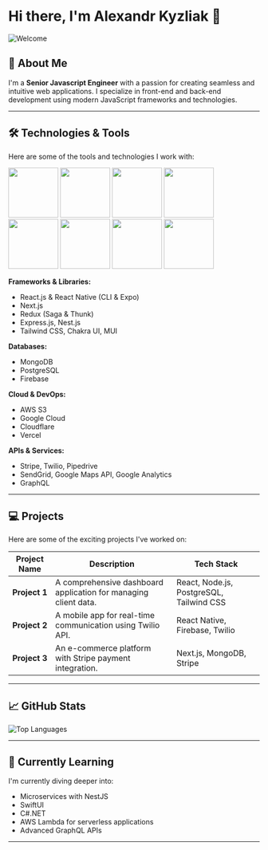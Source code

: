 # Hi there, I'm Alexandr Kyzliak 👋

![Welcome](https://media.giphy.com/media/l0HlHFRbmaZtBRhXG/giphy.gif?cid=ecf05e47bjhfto5ttrmcyvphgllelc04d1c9nsx4v8gwjvic&ep=v1_gifs_search&rid=giphy.gif&ct=g)


## 🌟 About Me

I'm a **Senior Javascript Engineer** with a passion for creating seamless and intuitive web applications. I specialize in front-end and back-end development using modern JavaScript frameworks and technologies.

---

## 🛠️ Technologies & Tools

Here are some of the tools and technologies I work with:

<img src="https://camo.githubusercontent.com/e1784ce9f67450bbb344206d1e05579cf4c835b6e84add8e63d1c19b072e7aab/68747470733a2f2f6d69726f2e6d656469756d2e636f6d2f6d61782f313236302f312a2d744f6c644562666a696a786e3956715a65554c71672e676966"  height="100" width="100" />
<img style="display=inline" src="https://taiseisigyo.com/img/loading.gif"  height="100" width="100" />
<img src="https://media0.giphy.com/media/eNAsjO55tPbgaor7ma/giphy.gif?cid=6c09b952mcl2azw36ubs5r3oukrqdvky04xanm63tk63apgy&ep=v1_internal_gif_by_id&rid=giphy.gif&ct=s"  height="100" width="100" />
<img src="https://www.staffworx.co.uk/wp-content/uploads/2021/09/nextjs-gif.gif"  height="100" width="100" />
<img src="https://user-images.githubusercontent.com/74038190/212257460-738ff738-247f-4445-a718-cdd0ca76e2db.gif"  height="100" width="100" />
<img src="https://upload.wikimedia.org/wikipedia/commons/a/a8/NestJS.svg"  height="100" width="100" />
<img src="https://raw.githubusercontent.com/lucianonooijen/lucianonooijen/master/assets/postgresql.gif"  height="100" width="100" />
<img src="https://media.licdn.com/dms/image/C4D12AQEpy7KmUJiOEQ/article-cover_image-shrink_600_2000/0/1620943137026?e=2147483647&v=beta&t=rA6VwMYyQzo_gHm3E7hiSlMfPKYwx7yMeG0DGFdc9M0"  height="100" width="100" />

**Frameworks & Libraries:**
- React.js & React Native (CLI & Expo)
- Next.js
- Redux (Saga & Thunk)
- Express.js, Nest.js
- Tailwind CSS, Chakra UI, MUI

**Databases:**
- MongoDB
- PostgreSQL
- Firebase

**Cloud & DevOps:**
- AWS S3
- Google Cloud
- Cloudflare
- Vercel

**APIs & Services:**
- Stripe, Twilio, Pipedrive
- SendGrid, Google Maps API, Google Analytics
- GraphQL

---

## 💻 Projects

Here are some of the exciting projects I've worked on:

| Project Name | Description | Tech Stack |
|--------------|-------------|------------|
| **Project 1** | A comprehensive dashboard application for managing client data. | React, Node.js, PostgreSQL, Tailwind CSS |
| **Project 2** | A mobile app for real-time communication using Twilio API. | React Native, Firebase, Twilio |
| **Project 3** | An e-commerce platform with Stripe payment integration. | Next.js, MongoDB, Stripe |

---

## 📈 GitHub Stats

![Top Languages](https://github-readme-stats.vercel.app/api/top-langs/?username=dwasinside&layout=compact&theme=radical)

---

## 🌱 Currently Learning

I'm currently diving deeper into:
- Microservices with NestJS
- SwiftUI
- C#.NET
- AWS Lambda for serverless applications
- Advanced GraphQL APIs

---
